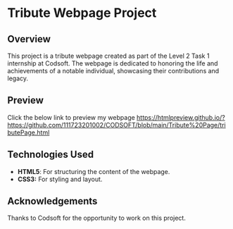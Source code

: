 # Tribute Webpage Project #
## Overview ##
This project is a tribute webpage created as part of the Level 2 Task 1 internship at Codsoft. The webpage is dedicated to honoring the life and achievements of a notable individual, showcasing their contributions and legacy.
## Preview ##
Click the below link to preview my webpage 
https://htmlpreview.github.io/?https://github.com/111723201002/CODSOFT/blob/main/Tribute%20Page/tributePage.html
## Technologies Used ##
<ul>
  <li> <b>HTML5</b>: For structuring the content of the webpage. </li>
  <li> <b>CSS3:</b> For styling and layout. </li>
</ul> 
<h2> Acknowledgements </h2>
 Thanks to Codsoft for the opportunity to work on this project. 
 
